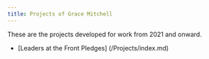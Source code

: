 ```yaml
---
title: Projects of Grace Mitchell
---
```


These are the projects developed for work from 2021 and onward.

- [Leaders at the Front Pledges] (/Projects/index.md)




